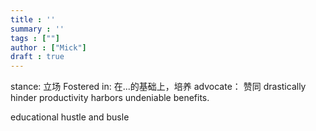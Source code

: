 ```yaml
---
title : ''
summary : ''
tags : [""]
author : ["Mick"]
draft : true
---
```



stance: 立场
Fostered in: 在...的基础上，培养
advocate： 赞同
drastically hinder productivity
harbors undeniable benefits.

educational 
hustle and busle